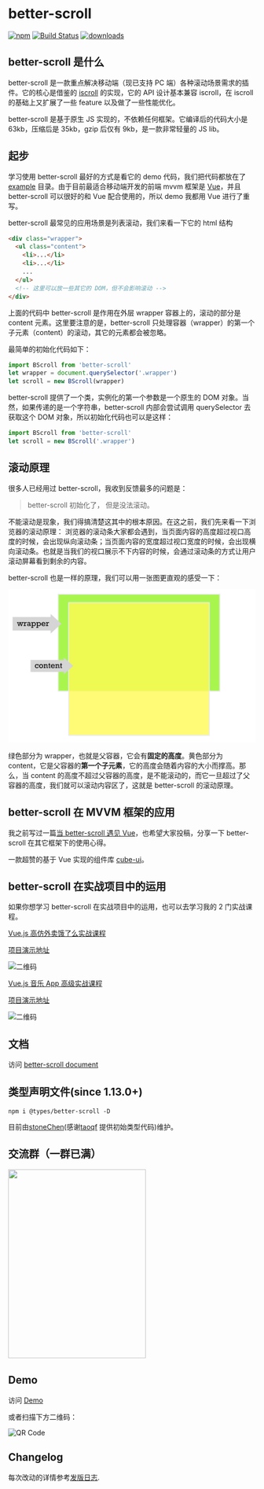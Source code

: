 # better-scroll

[![npm](https://img.shields.io/npm/v/better-scroll.svg?style=flat-square)](https://www.npmjs.com/package/better-scroll) [![Build Status](https://travis-ci.org/ustbhuangyi/better-scroll.svg?branch=master)](https://travis-ci.org/ustbhuangyi/better-scroll) [![downloads](https://img.shields.io/npm/dm/better-scroll.svg)](https://www.npmjs.com/package/better-scroll)

## better-scroll 是什么

better-scroll 是一款重点解决移动端（现已支持 PC 端）各种滚动场景需求的插件。它的核心是借鉴的 [iscroll](https://github.com/cubiq/iscroll) 的实现，它的 API 设计基本兼容 iscroll，在 iscroll 的基础上又扩展了一些 feature 以及做了一些性能优化。

better-scroll 是基于原生 JS 实现的，不依赖任何框架。它编译后的代码大小是 63kb，压缩后是 35kb，gzip 后仅有 9kb，是一款非常轻量的 JS lib。

## 起步

学习使用 better-scroll 最好的方式是看它的 demo 代码，我们把代码都放在了 [example](https://github.com/ustbhuangyi/better-scroll/tree/master/example) 目录。由于目前最适合移动端开发的前端 mvvm 框架是 [Vue](https://github.com/vuejs/vue)，并且 better-scroll 可以很好的和 Vue 配合使用的，所以 demo 我都用 Vue 进行了重写。

better-scroll 最常见的应用场景是列表滚动，我们来看一下它的 html 结构
```html
<div class="wrapper">
  <ul class="content">
    <li>...</li>
    <li>...</li>
    ...
  </ul>
  <!-- 这里可以放一些其它的 DOM，但不会影响滚动 -->
</div>
```
上面的代码中 better-scroll 是作用在外层 wrapper 容器上的，滚动的部分是 content 元素。这里要注意的是，better-scroll 只处理容器（wrapper）的第一个子元素（content）的滚动，其它的元素都会被忽略。

最简单的初始化代码如下：

``` js
import BScroll from 'better-scroll'
let wrapper = document.querySelector('.wrapper')
let scroll = new BScroll(wrapper)
```
better-scroll 提供了一个类，实例化的第一个参数是一个原生的 DOM 对象。当然，如果传递的是一个字符串，better-scroll 内部会尝试调用 querySelector 去获取这个 DOM 对象，所以初始化代码也可以是这样：

``` js
import BScroll from 'better-scroll'
let scroll = new BScroll('.wrapper')
```

## 滚动原理

很多人已经用过 better-scroll，我收到反馈最多的问题是：

> better-scroll 初始化了， 但是没法滚动。

不能滚动是现象，我们得搞清楚这其中的根本原因。在这之前，我们先来看一下浏览器的滚动原理：
浏览器的滚动条大家都会遇到，当页面内容的高度超过视口高度的时候，会出现纵向滚动条；当页面内容的宽度超过视口宽度的时候，会出现横向滚动条。也就是当我们的视口展示不下内容的时候，会通过滚动条的方式让用户滚动屏幕看到剩余的内容。

better-scroll 也是一样的原理，我们可以用一张图更直观的感受一下：

![布局](./static/image/layout-description-image.png)

绿色部分为 wrapper，也就是父容器，它会有**固定的高度**。黄色部分为 content，它是父容器的**第一个子元素**，它的高度会随着内容的大小而撑高。那么，当 content 的高度不超过父容器的高度，是不能滚动的，而它一旦超过了父容器的高度，我们就可以滚动内容区了，这就是 better-scroll 的滚动原理。

## better-scroll 在 MVVM 框架的应用

我之前写过一篇[当 better-scroll 遇见 Vue](https://zhuanlan.zhihu.com/p/27407024)，也希望大家投稿，分享一下 better-scroll 在其它框架下的使用心得。

一款超赞的基于 Vue 实现的组件库 [cube-ui](https://github.com/didi/cube-ui/)。

## better-scroll 在实战项目中的运用

如果你想学习 better-scroll 在实战项目中的运用，也可以去学习我的 2 门实战课程。

[Vue.js 高仿外卖饿了么实战课程](https://coding.imooc.com/class/74.html)

[项目演示地址](http://ustbhuangyi.com/sell/)

![二维码](https://qr.api.cli.im/qr?data=http%253A%252F%252Fustbhuangyi.com%252Fsell%252F%2523%252Fgoods&level=H&transparent=false&bgcolor=%23ffffff&forecolor=%23000000&blockpixel=12&marginblock=1&logourl=&size=280&kid=cliim&key=686203a49c4613080b5b3004323ff977)

[Vue.js 音乐 App 高级实战课程](http://coding.imooc.com/class/107.html)

[项目演示地址](http://ustbhuangyi.com/music/)

![二维码](https://qr.api.cli.im/qr?data=http%253A%252F%252Fustbhuangyi.com%252Fmusic%252F&level=H&transparent=false&bgcolor=%23ffffff&forecolor=%23000000&blockpixel=12&marginblock=1&logourl=&size=280&kid=cliim&key=731bbcc2b490454d2cc604f98539952c)

## 文档

访问 [better-scroll document](https://ustbhuangyi.github.io/better-scroll/doc/)

## 类型声明文件(since 1.13.0+)
```
npm i @types/better-scroll -D
```
目前由[stoneChen](https://github.com/stoneChen)(感谢[taoqf](https://github.com/taoqf) 提供初始类型代码)维护。

## 交流群（一群已满）

<img src="http://static.galileo.xiaojukeji.com/static/tms/shield/better-scroll-qq2.jpeg" width=280 height=384>

## Demo

访问 [Demo](https://ustbhuangyi.github.io/better-scroll/)

或者扫描下方二维码：

![QR Code](https://qr.api.cli.im/qr?data=https%253A%252F%252Fustbhuangyi.github.io%252Fbetter-scroll%252F&level=H&transparent=false&bgcolor=%23ffffff&forecolor=%23000000&blockpixel=12&marginblock=1&logourl=&size=280&kid=cliim&key=0da6b5bf346079bafa07f6935dc996bd)

## Changelog

每次改动的详情参考[发版日志](https://github.com/ustbhuangyi/better-scroll/releases).
